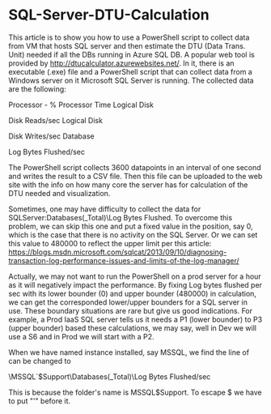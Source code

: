 # SQL-Server-DTU-Calculation
This article is to show you how to use a PowerShell script to collect data from VM that hosts SQL server and then estimate the DTU (Data Trans. Unit) needed if all the DBs running in Azure SQL DB.
A popular web tool is provided by http://dtucalculator.azurewebsites.net/. In it, there is an executable (.exe) file and a PowerShell script that can collect data from a Windows server on it Microsoft SQL Server is running. The collected data are the following:

Processor - % Processor Time Logical Disk

Disk Reads/sec Logical Disk

Disk Writes/sec Database

Log Bytes Flushed/sec

The PowerShell script collects 3600 datapoints in an interval of one second and writes the result to a CSV file. Then this file can be uploaded to the web site with the info on how many core the server has for calculation of the DTU needed and visualization.

Sometimes, one may have difficulty to collect the data for SQLServer:Databases(_Total)\Log Bytes Flushed. To overcome this problem, we can skip this one and put a fixed value in the position, say 0, which is the case that there is no activity on the SQL Server. Or we can set this value to 480000 to reflect the upper limit per this article:
https://blogs.msdn.microsoft.com/sqlcat/2013/09/10/diagnosing-transaction-log-performance-issues-and-limits-of-the-log-manager/

Actually, we may not want to run the PowerShell on a prod server for a hour as it will negatively impact the performance. By fixing Log bytes flushed per sec with its lower bounder (0) and upper bounder (480000) in calculation, we can get the corresponded lower/upper bounders for a SQL server in use. These boundary situations are rare but give us good indications. For example, a Prod IaaS SQL server tells us it needs a P1 (lower bounder) to P3 (upper bounder) based these calculations, we may say, well in Dev we will use a S6 and in Prod we will start with a P2.

When we have named instance installed, say MSSQL, we find the line of can be changed to 

\MSSQL`$Support\Databases(_Total)\Log Bytes Flushed/sec

This is because the folder's name is MSSQL$Support. To escape $ we have to put "'" before it. 
